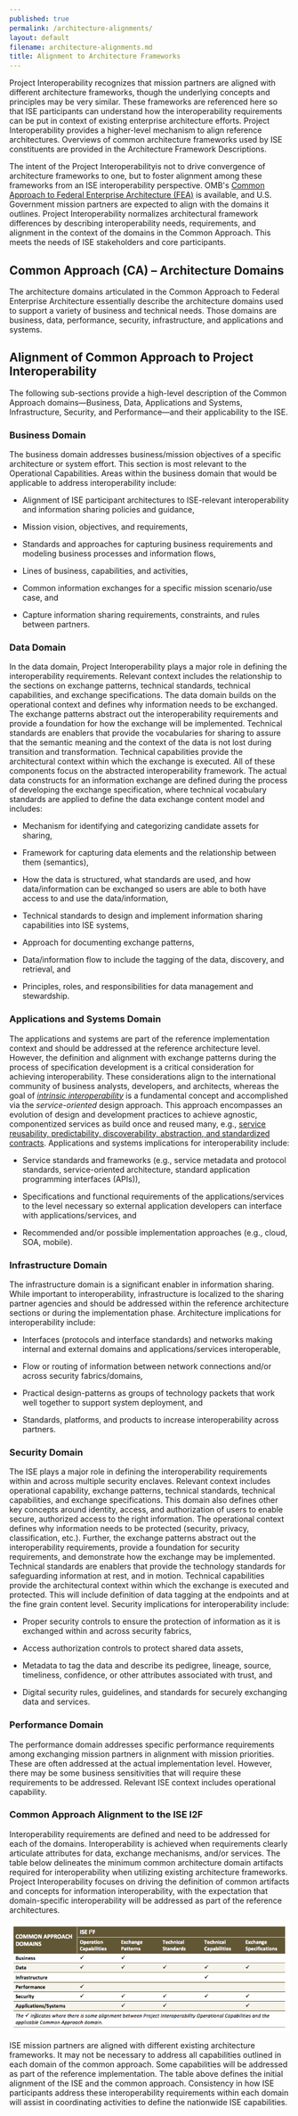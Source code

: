 ```yaml
---
published: true
permalink: /architecture-alignments/
layout: default
filename: architecture-alignments.md
title: Alignment to Architecture Frameworks
---
```


Project Interoperability recognizes that mission partners are aligned with different architecture frameworks, though the underlying concepts and principles may be very similar. These frameworks are referenced here so that ISE participants can understand how the interoperability requirements can be put in context of existing enterprise architecture efforts. Project Interoperability provides a higher-level mechanism to align reference architectures. Overviews of common architecture frameworks used by ISE constituents are provided in the Architecture Framework Descriptions.

The intent of the Project Interoperabilityis not to drive convergence of architecture frameworks to one, but to foster alignment among these frameworks from an ISE interoperability perspective. OMB's [Common Approach to Federal Enterprise Architecture (FEA)](http://www.whitehouse.gov/omb/e-gov/fea) is available, and U.S. Government mission partners are expected to align with the domains it outlines. Project Interoperability normalizes architectural framework differences by describing interoperability needs, requirements, and alignment in the context of the domains in the Common Approach. This meets the needs of ISE stakeholders and core participants.

## Common Approach (CA) – Architecture Domains

The architecture domains articulated in the Common Approach to Federal Enterprise Architecture essentially describe the architecture domains used to support a variety of business and technical needs. Those domains are business, data, performance, security, infrastructure, and applications and systems.

## Alignment of Common Approach to Project Interoperability

The following sub-sections provide a high-level description of the Common Approach domains—Business, Data, Applications and Systems, Infrastructure, Security, and Performance—and their applicability to the ISE.

### Business Domain

The business domain addresses business/mission objectives of a specific architecture or system effort. This section is most relevant to the Operational Capabilities. Areas within the business domain that would be applicable to address interoperability include:

* Alignment of ISE participant architectures to ISE-relevant interoperability and information sharing policies and guidance,

* Mission vision, objectives, and requirements,

* Standards and approaches for capturing business requirements and modeling business processes and information flows,

* Lines of business, capabilities, and activities,

* Common information exchanges for a specific mission scenario/use case, and

* Capture information sharing requirements, constraints, and rules between partners.

### Data Domain

In the data domain, Project Interoperability plays a major role in defining the interoperability requirements. Relevant context includes the relationship to the sections on exchange patterns, technical standards, technical capabilities, and exchange specifications. The data domain builds on the operational context and defines why information needs to be exchanged. The exchange patterns abstract out the interoperability requirements and provide a foundation for how the exchange will be implemented. Technical standards are enablers that provide the vocabularies for sharing to assure that the semantic meaning and the context of the data is not lost during transition and transformation. Technical capabilities provide the architectural context within which the exchange is executed. All of these components focus on the abstracted interoperability framework. The actual data constructs for an information exchange are defined during the process of developing the exchange specification, where technical vocabulary standards are applied to define the data exchange content model and includes:

* Mechanism for identifying and categorizing candidate assets for sharing,

* Framework for capturing data elements and the relationship between them (semantics),

* How the data is structured, what standards are used, and how data/information can be exchanged so users are able to both have access to and use the data/information,

* Technical standards to design and implement information sharing capabilities into ISE systems,

* Approach for documenting exchange patterns,

* Data/information flow to include the tagging of the data, discovery, and retrieval, and

* Principles, roles, and responsibilities for data management and stewardship.

### Applications and Systems Domain

The applications and systems are part of the reference implementation context and should be addressed at the reference architecture level. However, the definition and alignment with exchange patterns during the process of specification development is a critical consideration for achieving interoperability. These considerations align to the international community of business analysts, developers, and architects, whereas the goal of [_intrinsic interoperability_](http://en.wikipedia.org/wiki/Service-orientation_design_principles) is a fundamental concept and accomplished via the _service-oriented_ design approach. This approach encompasses an evolution of design and development practices to achieve agnostic, componentized services as build once and reused many, e.g., [service reusability, predictability, discoverability, abstraction, and standardized contracts](http://serviceorientation.com/serviceorientation/service_orientation_and_interoperability). Applications and systems implications for interoperability include:

* Service standards and frameworks (e.g., service metadata and protocol standards, service-oriented architecture, standard application programming interfaces (APIs)),

* Specifications and functional requirements of the applications/services to the level necessary so external application developers can interface with applications/services, and

* Recommended and/or possible implementation approaches (e.g., cloud, SOA, mobile).

### Infrastructure Domain

The infrastructure domain is a significant enabler in information sharing. While important to interoperability, infrastructure is localized to the sharing partner agencies and should be addressed within the reference architecture sections or during the implementation phase. Architecture implications for interoperability include:

* Interfaces (protocols and interface standards) and networks making internal and external domains and applications/services interoperable,

* Flow or routing of information between network connections and/or across security fabrics/domains,

* Practical design-patterns as groups of technology packets that work well together to support system deployment, and

* Standards, platforms, and products to increase interoperability across partners.

### Security Domain

The ISE plays a major role in defining the interoperability requirements within and across multiple security enclaves. Relevant context includes operational capability, exchange patterns, technical standards, technical capabilities, and exchange specifications. This domain also defines other key concepts around identity, access, and authorization of users to enable secure, authorized access to the right information. The operational context defines why information needs to be protected (security, privacy, classification, etc.). Further, the exchange patterns abstract out the interoperability requirements, provide a foundation for security requirements, and demonstrate how the exchange may be implemented. Technical standards are enablers that provide the technology standards for safeguarding information at rest, and in motion. Technical capabilities provide the architectural context within which the exchange is executed and protected. This will include definition of data tagging at the endpoints and at the fine grain content level. Security implications for interoperability include:

* Proper security controls to ensure the protection of information as it is exchanged within and across security fabrics,

* Access authorization controls to protect shared data assets,

* Metadata to tag the data and describe its pedigree, lineage, source, timeliness, confidence, or other attributes associated with trust, and

* Digital security rules, guidelines, and standards for securely exchanging data and services.

### Performance Domain

The performance domain addresses specific performance requirements among exchanging mission partners in alignment with mission priorities. These are often addressed at the actual implementation level. However, there may be some business sensitivities that will require these requirements to be addressed. Relevant ISE context includes operational capability.

### Common Approach Alignment to the ISE I2F

Interoperability requirements are defined and need to be addressed for each of the domains. Interoperability is achieved when requirements clearly articulate attributes for data, exchange mechanisms, and/or services. The table below delineates the minimum common architecture domain artifacts required for interoperability when utilizing existing architecture frameworks. Project Interoperability focuses on driving the definition of common artifacts and concepts for information interoperability, with the expectation that domain-specific interoperability will be addressed as part of the reference architectures.

![](/images/common-approach.png)

ISE mission partners are aligned with different existing architecture frameworks. It may not be necessary to address all capabilities outlined in each domain of the common approach. Some capabilities will be addressed as part of the reference implementation. The table above defines the initial alignment of the ISE and the common approach. Consistency in how ISE participants address these interoperability requirements within each domain will assist in coordinating activities to define the nationwide ISE capabilities.
